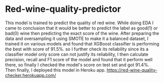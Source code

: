 # Red-wine-quality-predictor
This model is trained to predict the quality of red wine. While doing EDA I came to conclusion that it would be better to predict the label as good(1) or bad(0) wine then predicting the exact score of the wine. After preparing the data and oversampling it using SMOTE to make it a balanced dataset, I trained it on various models and found that XGBoost classifier is performing the best with score of 91.5%. so I further check its reliability since its a classifier model only score can not justify its reliability, I then calculate precision, recall and F1 score of the model and found that it perform well there, so finally I checked the model's score on test set and got 91.4%. Then finally, I deployed this model in Heroku app. https://red-wine-quality-checker.herokuapp.com/

